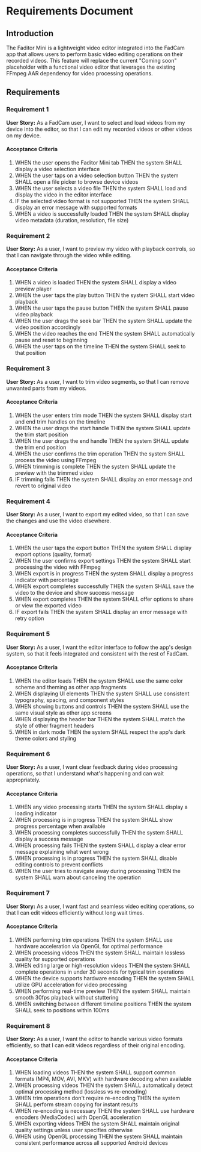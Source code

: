 # Requirements Document

## Introduction

The Faditor Mini is a lightweight video editor integrated into the FadCam app that allows users to perform basic video editing operations on their recorded videos. This feature will replace the current "Coming soon" placeholder with a functional video editor that leverages the existing FFmpeg AAR dependency for video processing operations.

## Requirements

### Requirement 1

**User Story:** As a FadCam user, I want to select and load videos from my device into the editor, so that I can edit my recorded videos or other videos on my device.

#### Acceptance Criteria

1. WHEN the user opens the Faditor Mini tab THEN the system SHALL display a video selection interface
2. WHEN the user taps on a video selection button THEN the system SHALL open a file picker to browse device videos
3. WHEN the user selects a video file THEN the system SHALL load and display the video in the editor interface
4. IF the selected video format is not supported THEN the system SHALL display an error message with supported formats
5. WHEN a video is successfully loaded THEN the system SHALL display video metadata (duration, resolution, file size)

### Requirement 2

**User Story:** As a user, I want to preview my video with playback controls, so that I can navigate through the video while editing.

#### Acceptance Criteria

1. WHEN a video is loaded THEN the system SHALL display a video preview player
2. WHEN the user taps the play button THEN the system SHALL start video playback
3. WHEN the user taps the pause button THEN the system SHALL pause video playback
4. WHEN the user drags the seek bar THEN the system SHALL update the video position accordingly
5. WHEN the video reaches the end THEN the system SHALL automatically pause and reset to beginning
6. WHEN the user taps on the timeline THEN the system SHALL seek to that position

### Requirement 3

**User Story:** As a user, I want to trim video segments, so that I can remove unwanted parts from my videos.

#### Acceptance Criteria

1. WHEN the user enters trim mode THEN the system SHALL display start and end trim handles on the timeline
2. WHEN the user drags the start handle THEN the system SHALL update the trim start position
3. WHEN the user drags the end handle THEN the system SHALL update the trim end position
4. WHEN the user confirms the trim operation THEN the system SHALL process the video using FFmpeg
5. WHEN trimming is complete THEN the system SHALL update the preview with the trimmed video
6. IF trimming fails THEN the system SHALL display an error message and revert to original video

### Requirement 4

**User Story:** As a user, I want to export my edited video, so that I can save the changes and use the video elsewhere.

#### Acceptance Criteria

1. WHEN the user taps the export button THEN the system SHALL display export options (quality, format)
2. WHEN the user confirms export settings THEN the system SHALL start processing the video with FFmpeg
3. WHEN export is in progress THEN the system SHALL display a progress indicator with percentage
4. WHEN export completes successfully THEN the system SHALL save the video to the device and show success message
5. WHEN export completes THEN the system SHALL offer options to share or view the exported video
6. IF export fails THEN the system SHALL display an error message with retry option

### Requirement 5

**User Story:** As a user, I want the editor interface to follow the app's design system, so that it feels integrated and consistent with the rest of FadCam.

#### Acceptance Criteria

1. WHEN the editor loads THEN the system SHALL use the same color scheme and theming as other app fragments
2. WHEN displaying UI elements THEN the system SHALL use consistent typography, spacing, and component styles
3. WHEN showing buttons and controls THEN the system SHALL use the same visual style as other app screens
4. WHEN displaying the header bar THEN the system SHALL match the style of other fragment headers
5. WHEN in dark mode THEN the system SHALL respect the app's dark theme colors and styling

### Requirement 6

**User Story:** As a user, I want clear feedback during video processing operations, so that I understand what's happening and can wait appropriately.

#### Acceptance Criteria

1. WHEN any video processing starts THEN the system SHALL display a loading indicator
2. WHEN processing is in progress THEN the system SHALL show progress percentage when available
3. WHEN processing completes successfully THEN the system SHALL display a success message
4. WHEN processing fails THEN the system SHALL display a clear error message explaining what went wrong
5. WHEN processing is in progress THEN the system SHALL disable editing controls to prevent conflicts
6. WHEN the user tries to navigate away during processing THEN the system SHALL warn about canceling the operation

### Requirement 7

**User Story:** As a user, I want fast and seamless video editing operations, so that I can edit videos efficiently without long wait times.

#### Acceptance Criteria

1. WHEN performing trim operations THEN the system SHALL use hardware acceleration via OpenGL for optimal performance
2. WHEN processing videos THEN the system SHALL maintain lossless quality for supported operations
3. WHEN editing large or high-resolution videos THEN the system SHALL complete operations in under 30 seconds for typical trim operations
4. WHEN the device supports hardware encoding THEN the system SHALL utilize GPU acceleration for video processing
5. WHEN performing real-time preview THEN the system SHALL maintain smooth 30fps playback without stuttering
6. WHEN switching between different timeline positions THEN the system SHALL seek to positions within 100ms

### Requirement 8

**User Story:** As a user, I want the editor to handle various video formats efficiently, so that I can edit videos regardless of their original encoding.

#### Acceptance Criteria

1. WHEN loading videos THEN the system SHALL support common formats (MP4, MOV, AVI, MKV) with hardware decoding when available
2. WHEN processing videos THEN the system SHALL automatically detect optimal processing method (lossless vs re-encoding)
3. WHEN trim operations don't require re-encoding THEN the system SHALL perform stream copying for instant results
4. WHEN re-encoding is necessary THEN the system SHALL use hardware encoders (MediaCodec) with OpenGL acceleration
5. WHEN exporting videos THEN the system SHALL maintain original quality settings unless user specifies otherwise
6. WHEN using OpenGL processing THEN the system SHALL maintain consistent performance across all supported Android devices